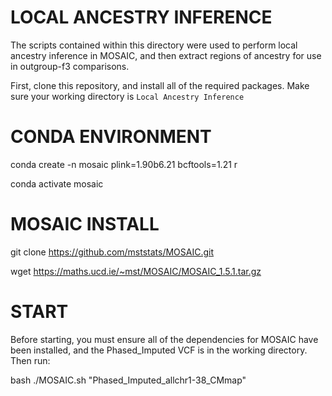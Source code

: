 # LOCAL ANCESTRY INFERENCE #
The scripts contained within this directory were used to perform local ancestry inference in MOSAIC, and then extract regions of ancestry for use in outgroup-f3 comparisons.

First, clone this repository, and install all of the required packages. Make sure your working directory is `Local Ancestry Inference`

# CONDA ENVIRONMENT #
conda create -n mosaic plink=1.90b6.21 bcftools=1.21 r

conda activate mosaic

# MOSAIC INSTALL #
git clone https://github.com/mststats/MOSAIC.git

wget https://maths.ucd.ie/~mst/MOSAIC/MOSAIC_1.5.1.tar.gz

# START #
Before starting, you must ensure all of the dependencies for MOSAIC have been installed, and the Phased_Imputed VCF is in the working directory. Then run:

bash ./MOSAIC.sh "Phased_Imputed_allchr1-38_CMmap"
